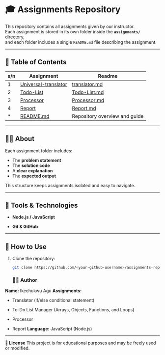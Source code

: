 
# 🎓 Assignments Repository

This repository contains all assignments given by our instructor.  
Each assignment is stored in its own folder inside the **`assignments/`** directory,  
and each folder includes a single `README.md` file describing the assignment.

---

## 📘 Table of Contents

|s/n| Assignment |  Readme |
|------|-------------|--------------|
|1| [Universal-translator](./IkechukwuAgu-assignments/translator/translator.js) |[translator.md](./IkechukwuAgu-assignments/translator/README.md)
|2| [Todo-List](./IkechukwuAgu-assignments/todo/todo.js) |[Todo-List.md](./IkechukwuAgu-assignments/todo/README.md) 
|3| [Processor](./IkechukwuAgu-assignments/processor/processor.js) | [Processor.md](./IkechukwuAgu-assignments/processor/README.md)|
|4|[Report](./IkechukwuAgu-assignments/report/report.js) | [Report.md](./IkechukwuAgu-assignments/report/README.md) |
|*| [README.md](./README.md) | Repository overview and guide |

---

## 🧑‍🏫 About

Each assignment folder includes:

- The **problem statement**
- The **solution code**
- A **clear explanation**
- The **expected output**

This structure keeps assignments isolated and easy to navigate.

---

## 🧰 Tools & Technologies

- **Node.js / JavaScript**
  
- **Git & GitHub**

---

## 🚀 How to Use

1. Clone the repository:
  
   ```bash
   git clone https://github.com/<your-github-username>/assignments-repo.git
   ```

   ### 👨‍💻 Author

**Name:** Ikechukwu Agu
**Assignments:**

- Translator (if/else conditional statement)

- To-Do List Manager (Arrays, Objects, Functions, and Loops)
  
- Processor

- Report
**Language:** JavaScript (Node.js)

---
**🪪 License**
This project is for educational purposes and may be freely used or modified.

